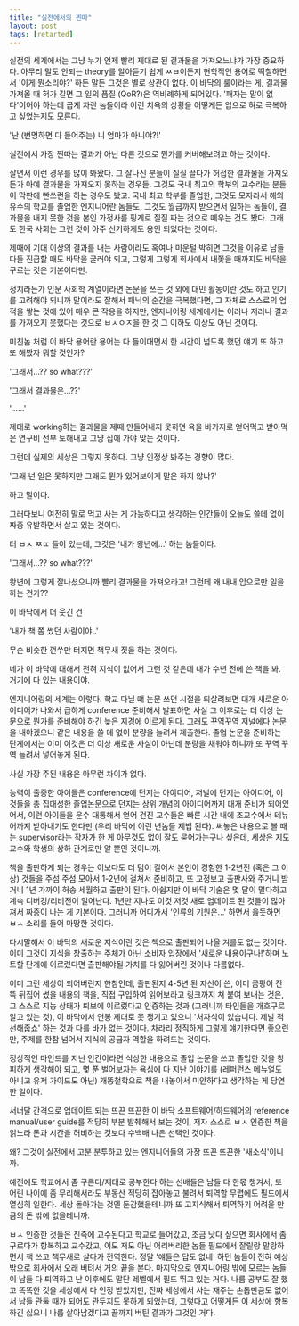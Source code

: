 ```yaml
---
title: "실전에서의 찐따"
layout: post
tags: [retarted]
---
```


실전의 세계에서는 그냥 누가 언제 빨리 제대로 된 결과물을 가져오느냐가 가장 중요하다. 아무리 말도 안되는 theory를 알아듣기 쉽게 ㅆㅂ이든지 현학적인 용어로 떡칠하면서 '이게 뭔소리야?' 하든 말든 그것은 별로 상관이 없다. 이 바닥의 룰이라는 게, 결과물 가져올 때 혀가 길면 그 일의 품질 (QoR?)은 역비례하게 되어있다. '패자는 말이 없다'이어야 하는데 곱게 자란 놈들이라 이런 치욕의 상황을 어떻게든 입으로 혀로 극복하고 싶었는지도 모른다. 

'난 (변명하면 다 들어주는) 니 엄마가 아니야?!'

실전에서 가장 찐따는 결과가 아닌 다른 것으로 뭔가를 커버해보려고 하는 것이다. 

살면서 이런 경우를 많이 봐왔다. 그 잘나신 분들이 질질 끌다가 허접한 결과물을 가져오든가 아예 결과물을 가져오지 못하는 경우들. 그것도 국내 최고의 학부의 교수라는 분들이 막판에 빤쓰런을 하는 경우도 봤고. 국내 최고 학부를 졸업한, 그것도 모자라서 해외 유수의 학교를 졸업한 엔지니어란 놈들도, 그것도 월급까지 받으면서 일하는 놈들이, 결과물을 내지 못한 것을 본인 가정사를 핑계로 질질 짜는 것으로 떼우는 것도 봤다. 그래도 한국 사회는 그런 것이 아주 신기하게도 용인 되었다는 것이다. 

제때에 기대 이상의 결과를 내는 사람이라도 혹여나 미운털 박히면 그것을 이유로 남들 다들 진급할 때도 바닥을 굴러야 되고, 그렇게 그렇게 회사에서 내쫓을 때까지도 바닥을 구르는 것은 기본이다만.

정치라든가 인문 사회학 계열이라면 논문을 쓰는 것 외에 대민 활동이란 것도 하고 인기를 고려해야 되니까 말이라도 잘해서 패닉의 순간을 극복했다면, 그 자체로 스스로의 업적을 쌓는 것에 있어 매우 큰 작용을 하지만, 엔지니어링 세계에서는 이러나 저러나 결과를 가져오지 못했다는 것으로 ㅂㅅㅇㅈ을 한 것 그 이하도 이상도 아닌 것이다. 

미친놈 처럼 이 바닥 용어란 용어는 다 들이대면서 한 시간이 넘도록 했던 얘기 또 하고 또 해봤자 뭐할 것인가?

'그래서...?? so what???'

'그래서 결과물은...??'

'......'

제대로 working하는 결과물을 제때 만들어내지 못하면 욕을 바가지로 얻어먹고 받아먹은 연구비 전부 토해내고 그냥 집에 가야 맞는 것이다. 

그런데 실제의 세상은 그렇지 못하다. 그냥 인정상 봐주는 경향이 많다. 

'그래 넌 일은 못하지만 그래도 뭔가 있어보이게 말은 하지 않냐?'

하고 말이다. 

그러다보니 여전히 말로 먹고 사는 게 가능하다고 생각하는 인간들이 오늘도 쓸데 없이 짜증 유발하면서 살고 있는 것이다. 

더 ㅂㅅ ㅉㄸ 들이 있는데, 그것은 '내가 왕년에...' 하는 놈들이다. 

'그래서...?? so what???'

왕년에 그렇게 잘나셨으니까 빨리 결과물을 가져오라고! 그런데 왜 내내 입으로만 일을 하는 건가??

이 바닥에서 더 웃긴 건 

'내가 책 쫌 썼던 사람이야..'

무슨 비슷한 껀쑤만 터지면 책무새 짓을 하는 것이다. 

네가 이 바닥에 대해서 전혀 지식이 없어서 그런 것 같은데 내가 수년 전에 쓴 책을 봐. 거기에 다 있는 내용이야.

엔지니어링의 세계는 이렇다. 학교 다닐 떄 논문 쓰던 시절을 되살려보면 대개 새로운 아이디어가 나와서 급하게 conference 준비해서 발표하면 사실 그 이후로는 더 이상 논문으로 뭔가를 준비해야 하긴 늦은 지경에 이르게 된다. 그래도 꾸역꾸역 저널에다 논문을 내야겠으니 같은 내용을 쓸 데 없이 분량을 늘려서 제출한다. 졸업 논문을 준비하는 단계에서는 이미 이것은 더 이상 새로운 사실이 아닌데 분량을 채워야 하니까 또 꾸역 꾸역 늘려서 넣어놓게 된다.

사실 가장 주된 내용은 아무런 차이가 없다.

능력이 출중한 아이들은 conference에 던지는 아이디어, 저널에 던지는 아이디어, 이것들을 총 집대성한 졸업논문으로 던지는 상위 개념의 아이디어까지 대개 준비가 되어있어서, 이런 아이들을 운수 대통해서 얻어 건진 교수들은 빠른 시간 내에 조교수에서 테뉴어까지 받아내기도 한다만 (우리 바닥에 이런 년놈들 제법 된다). 써놓은 내용으로 볼 때는 supervisor라는 작자가 한 게 아무것도 없이 잘도 묻어가는구나 싶은데, 세상은 지도교수와 학생의 상하 관계로만 알 뿐인 것이니까. 

책을 출판하게 되는 경우는 이보다도 더 텀이 길어서 본인이 경험한 1-2년전 (혹은 그 이상) 것들을 주섬 주섬 모아서 1-2년에 걸쳐서 준비하고, 또 교정보고 출판사와 주거니 받거니 1년 가까이 허송 세월하고 출판이 된다. 아쉽지만 이 바닥 기술은 몇 달이 멀다하고 계속 디버깅/리비전이 일어난다. 1년만 지나도 이것 저것 새로 업데이트 된 것들이 많아져서 짜증이 나는 게 기본이다.  그러니까 어디가서 '인류의 기원은...' 하면서 읊듯하면 ㅂㅅ 소리를 들어 마땅한 것이다. 

다시말해서 이 바닥의 새로운 지식이란 것은 책으로 출판되어 나올 겨를도 없는 것이다. 이미 그것이 지식을 창출하는 주체가 아닌 소비자 입장에서 '새로운 내용이구나!'하며 노트할 단계에 이르렀다면 출판해야될 가치를 다 잃어버린 것이나 다름없다. 

이미 그런 세상이 되어버린지 한참인데, 출판된지 4-5년 된 자신이 쓴, 이미 곰팡이 잔뜩 뒤집어 썼을 내용의 책을, 직접 구입하여 읽어보라고 링크까지 쳐 붙여 보내는 것은, 그 스스로 지능 상태가 퇴보에 이르렀다고 인증하는 것과 (그러니까 타인들을 개호구로 알고 있는 것), 이 바닥에서 연봉 제대로 못 챙기고 있으니 '처자식이 있습니다. 제발 적선해줍쇼' 하는 것과 다를 바가 없는 것이다. 차라리 정직하게 그렇게 얘기한다면 좋으련만, 주제를 한참 넘어서 지식의 공급자 역할을 하려드는 것이다. 

정상적인 마인드를 지닌 인간이라면 식상한 내용으로 졸업 논문을 쓰고 졸업한 것을 창피하게 생각해야 되고, 몇 푼 벌어보자는 욕심에 다 지난 이야기를 (레퍼런스 메뉴얼도 아니고 유저 가이드도 아닌) 개똥철학으로 책을 내놓아서 미안하다고 생각하는 게 당연한 일이다. 

서너달 간격으로 업데이트 되는 뜨끈 뜨끈한 이 바닥 소프트웨어/하드웨어의 reference manual/user guide를 적당히 부분 발췌해서 보는 것이, 저자 스스로 ㅂㅅ 인증한 책을 읽느라 돈과 시간을 허비하는 것보다 수백배 나은 선택인 것이다. 

왜? 그것이 실전에서 고분 분투하고 있는 엔지니어들의 가장 뜨끈 뜨끈한 '새소식'이니까.

예전에도 학교에서 좀 구른다/제대로 공부한다 하는 선배들은 남들 다 한몫 챙겨서, 또 어린 나이에 좀 무리해서라도 부동산 적당히 잡아놓고 불려서 퇴역할 무렵에도 필드에서 열심히 일한다. 세상 돌아가는 것엔 둔감했을테니까 또 고지식해서 퇴역하기 어려울 만큼의 돈 밖에 없을테니까. 

ㅂㅅ 인증한 것들은 진즉에 교수된다고 학교로 들어갔고, 조금 낫다 싶으면 회사에서 좀 구르다가 항복하고 교수갔고, 이도 저도 아닌 어리버리한 놈들 필드에서 잘릴랑 말랑하면서 책 쓰고 책무새로 살다가 전역한다. 정말 '얘들은 답도 없네' 하던 놈들이 전혀 예상밖으로 회사에서 오래 버텨서 거의 끝을 본다. 마지막으로 엔지니어링 밖에 모르는 놈들이 남들 다 퇴역하고 난 이후에도 말단 레벨에서 필드 뛰고 있는 거다. 나름 공부도 잘 했고 똑똑한 것을 세상에서 다 인정 받았지만, 진짜 세상에서 사는 재주는 손톱만큼도 없어서 남들 관둘 때가 되어도 관두지도 못하게 되었는데, 그렇다고 어떻게든 이 세상에 항복하긴 싫으니 나름 살아남겠다고 끝까지 버틴 결과가 그것인 거다. 

